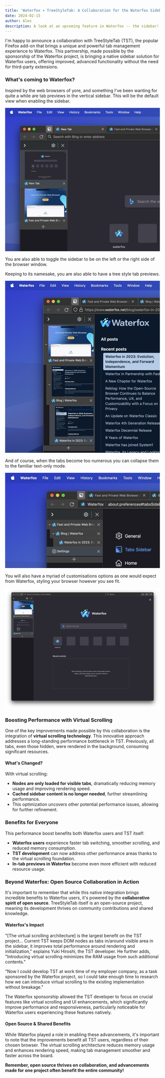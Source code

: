 ```yaml
---
title: 'Waterfox ⨯ TreeStyleTab: A Collaboration for the Waterfox Sidebar'
date: 2024-02-15
author: Alex
description: A look at an upcoming feature in Waterfox -- the sidebar!
---
```


I'm happy to announce a collaboration with TreeStyleTab (TST), the popular Firefox add-on that brings a unique and powerful tab management experience to Waterfox. This partnership,  made possible by the sponsorship of the Waterfox project, is bringing a native sidebar solution for Waterfox users, offering improved, advanced functionality without the need for third-party extensions.

### What's coming to Waterfox?

Inspired by the web browsers of yore, and something I've been wanting for quite a while are tab previews in the vertical sidebar. This will be the default view when enabling the sidebar.

![Sidebar tab preview](../../blog/2024-02-15/sidebar-tab-preview.png)

You are also able to toggle the sidebar to be on the left or the right side of the browser window.

Keeping to its namesake, you are also able to have a tree style tab previews.

![Tree style tab previews](../../blog/2024-02-15/tree-style-tab-previews.png)

And of course, when the tabs become too numerous you can collapse them to the familiar text-only mode.

![Familiar tree style tabs](../../blog/2024-02-15/tree-style-tabs.png)

You will also have a myriad of customisations options as one would expect from Waterfox, styling your browser however you see fit.

![Customised Waterfox](../../blog/2024-02-15/custom-wfx.png)

### Boosting Performance with Virtual Scrolling

One of the key improvements made possible by this collaboration is the integration of **virtual scrolling technology**. This innovative approach addresses a long-standing performance bottleneck in TST. Previously, all tabs, even those hidden, were rendered in the background, consuming significant resources.

#### What's Changed?

With virtual scrolling:

-   **Nodes are only loaded for visible tabs**, dramatically reducing memory usage and improving rendering speed.
-   **Cached sidebar content is no longer needed**, further streamlining performance.
-   This optimization uncovers other potential performance issues, allowing for further refinement.

### Benefits for Everyone

This performance boost benefits both Waterfox users and TST itself:

-   **Waterfox users** experience faster tab switching, smoother scrolling, and reduced memory consumption.
-   **TST development** can now address other performance areas thanks to the virtual scrolling foundation.
-   **In-tab previews in Waterfox** become even more efficient with reduced resource usage.

### Beyond Waterfox: Open Source Collaboration in Action

It's important to remember that while this native integration brings incredible benefits to Waterfox users, it's powered by the **collaborative spirit of open source**. TreeStyleTab itself is an open-source project, meaning its development thrives on community contributions and shared knowledge.

#### Waterfox's Impact

"[The virtual scrolling architecture] is the largest benefit on the TST project... Current TST keeps DOM nodes as tabs in/around visible area in the sidebar, it improves total performance around rendering and initialization," explains Yuki Hiroshi, the TST developer. He further adds, "Introducing virtual scrolling minimizes the RAM usage from such additional contents."

"Now I could develop TST at work time of my employer company, as a task sponsored by the Waterfox project, so I could take enough time to research how we can introduce virtual scrolling to the existing implementation without breakage."

The Waterfox sponsorship allowed the TST developer to focus on crucial features like virtual scrolling and UI enhancements, which significantly improve performance and responsiveness,  particularly noticeable for Waterfox users experiencing these features natively.

#### Open Source & Shared Benefits

While Waterfox played a role in enabling these advancements, it's important to note that the improvements benefit all TST users, regardless of their chosen browser. The virtual scrolling architecture reduces memory usage and enhances rendering speed, making tab management smoother and faster across the board.

**Remember, open source thrives on collaboration, and advancements made for one project often benefit the entire community!**
